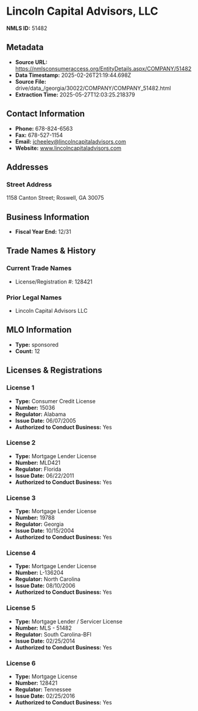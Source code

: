 # Lincoln Capital Advisors, LLC

**NMLS ID:** 51482

## Metadata
- **Source URL:** https://nmlsconsumeraccess.org/EntityDetails.aspx/COMPANY/51482
- **Data Timestamp:** 2025-02-26T21:19:44.698Z
- **Source File:** drive/data_/georgia/30022/COMPANY/COMPANY_51482.html
- **Extraction Time:** 2025-05-27T12:03:25.218379

## Contact Information
- **Phone:** 678-824-6563
- **Fax:** 678-527-1154
- **Email:** jcheeley@lincolncapitaladvisors.com
- **Website:** www.lincolncapitaladvisors.com

## Addresses
### Street Address
1158 Canton Street; Roswell, GA 30075

## Business Information
- **Fiscal Year End:** 12/31

## Trade Names & History
### Current Trade Names
- License/Registration #: 128421

### Prior Legal Names
- Lincoln Capital Advisors LLC

## MLO Information
- **Type:** sponsored
- **Count:** 12

## Licenses & Registrations

### License 1
- **Type:** Consumer Credit License
- **Number:** 15036
- **Regulator:** Alabama
- **Issue Date:** 06/07/2005
- **Authorized to Conduct Business:** Yes

### License 2
- **Type:** Mortgage Lender License
- **Number:** MLD421
- **Regulator:** Florida
- **Issue Date:** 06/22/2011
- **Authorized to Conduct Business:** Yes

### License 3
- **Type:** Mortgage Lender License
- **Number:** 19788
- **Regulator:** Georgia
- **Issue Date:** 10/15/2004
- **Authorized to Conduct Business:** Yes

### License 4
- **Type:** Mortgage Lender License
- **Number:** L-136204
- **Regulator:** North Carolina
- **Issue Date:** 08/10/2006
- **Authorized to Conduct Business:** Yes

### License 5
- **Type:** Mortgage Lender / Servicer License
- **Number:** MLS - 51482
- **Regulator:** South Carolina-BFI
- **Issue Date:** 02/25/2014
- **Authorized to Conduct Business:** Yes

### License 6
- **Type:** Mortgage License
- **Number:** 128421
- **Regulator:** Tennessee
- **Issue Date:** 02/25/2016
- **Authorized to Conduct Business:** Yes
